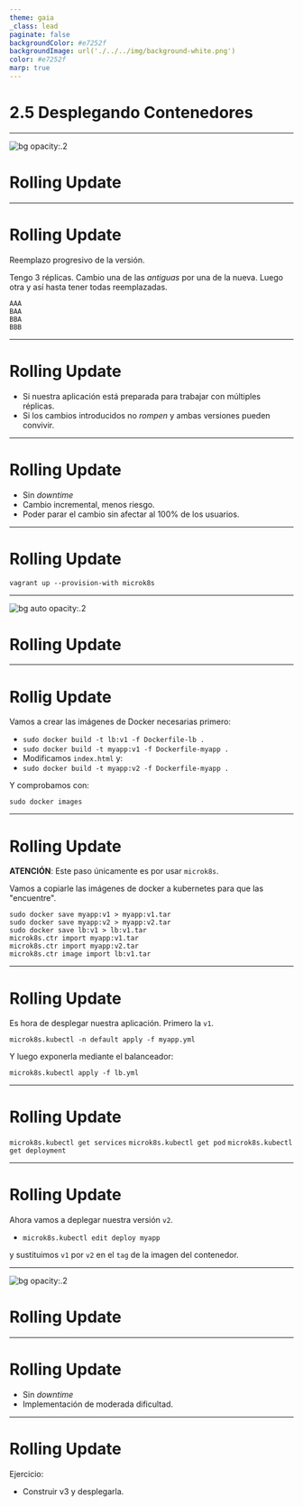 ```yaml
---
theme: gaia
_class: lead
paginate: false
backgroundColor: #e7252f
backgroundImage: url('./../../img/background-white.png')
color: #e7252f
marp: true
---
```

<!-- _backgroundImage: url('./../img/background-red.png') -->
<!-- _color: white -->

# 2.5 Desplegando Contenedores

---
![bg opacity:.2](https://media.giphy.com/media/Aff4ryYiacUO4/giphy.gif)
# Rolling Update

---
# Rolling Update

Reemplazo progresivo de la versión.

Tengo 3 réplicas. Cambio una de las _antiguas_ por una de la nueva.
Luego otra y así hasta tener todas reemplazadas.

```
AAA
BAA
BBA
BBB
```

---
# Rolling Update

- Si nuestra aplicación está preparada para trabajar con múltiples réplicas.
- Si los cambios introducidos no _rompen_ y ambas versiones pueden convivir.

---
# Rolling Update

- Sin _downtime_
- Cambio incremental, menos riesgo.
- Poder parar el cambio sin afectar al 100% de los usuarios.

---
# Rolling Update

`vagrant up --provision-with microk8s`

---
![bg auto opacity:.2](https://upload.wikimedia.org/wikipedia/commons/thumb/3/39/Kubernetes_logo_without_workmark.svg/1200px-Kubernetes_logo_without_workmark.svg.png)
# Rolling Update

---
# Rollig Update

Vamos a crear las imágenes de Docker necesarias primero:

- `sudo docker build -t lb:v1 -f Dockerfile-lb .`
- `sudo docker build -t myapp:v1 -f Dockerfile-myapp .`
- Modificamos `index.html` y:
- `sudo docker build -t myapp:v2 -f Dockerfile-myapp .`

Y comprobamos con:

`sudo docker images`

---
# Rolling Update

**ATENCIÓN**: Este paso únicamente es por usar `microk8s`.

Vamos a copiarle las imágenes de docker a kubernetes para que las "encuentre".

```
sudo docker save myapp:v1 > myapp:v1.tar
sudo docker save myapp:v2 > myapp:v2.tar
sudo docker save lb:v1 > lb:v1.tar
microk8s.ctr import myapp:v1.tar
microk8s.ctr import myapp:v2.tar
microk8s.ctr image import lb:v1.tar
```

---
# Rolling Update

Es hora de desplegar nuestra aplicación. Primero la `v1`.

`microk8s.kubectl -n default apply -f myapp.yml`

Y luego exponerla mediante el balanceador:

`microk8s.kubectl apply -f lb.yml`

---
# Rolling Update

`microk8s.kubectl get services`
`microk8s.kubectl get pod`
`microk8s.kubectl get deployment`

---
# Rolling Update

Ahora vamos a deplegar nuestra versión `v2`.

- `microk8s.kubectl edit deploy myapp`

y sustituimos `v1` por `v2` en el `tag` de la imagen del contenedor.

---
![bg opacity:.2](https://imagenes.20minutos.es/files/image_656_370/uploads/imagenes/2019/05/21/957237.jpg)
# Rolling Update

---
# Rolling Update

- Sin _downtime_
- Implementación de moderada dificultad.

---
# Rolling Update

Ejercicio:

- Construir v3 y desplegarla.
